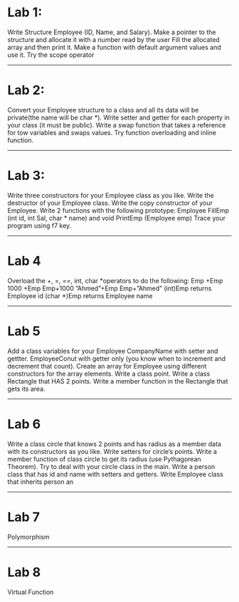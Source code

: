 # Lab 1:

Write Structure Employee (ID, Name, and Salary).
Make a pointer to the structure and allocate it with a number read by the user
Fill the allocated array and then print it.
Make a function with default argument values and use it.
Try the scope operator

--------------------------------------------------------
# Lab 2:

Convert your Employee structure to a class and all its data will be private(the name will be char *).
Write setter and getter for each property in your class (it must be public).
Write a swap function that takes a reference for tow variables and swaps values.
Try function overloading and inline function.

--------------------------------------------------------
# Lab 3:

Write three constructors for your Employee class as you like.
Write the destructor of your Employee class.
Write the copy constructor of your Employee.
Write 2 functions with the following prototype:
Employee FillEmp (int id, int Sal, char * name) and void PrintEmp (Employee emp)
Trace your program using f7 key.

--------------------------------------------------------
# Lab 4

Overload the +, =, ==, int, char *operators to do the following:
Emp +Emp 
1000 +Emp
Emp+1000
”Ahmed”+Emp
Emp+”Ahmed”
(int)Emp returns Employee id
(char *)Emp returns Employee name

--------------------------------------------------------
# Lab 5

Add a class variables for your Employee
CompanyName with setter and gettter.
EmployeeConut with getter only (you know when to increment and decrement that count).
Create an array for Employee using different constructors for the array elements.
Write a class  point.
Write a class Rectangle that HAS 2 points.
Write a member function in the Rectangle that gets its area.

--------------------------------------------------------
# Lab 6

Write a class circle that knows 2 points and has radius as a member data with its constructors as you like.
Write setters for circle’s points.
Write a member function of class circle to get its radius (use Pythagorean Theorem).
Try to deal with your circle class in the main.
Write a person class that has id and name with setters and getters.
Write Employee class that inherits person an

--------------------------------------------------------
# Lab 7

Polymorphism

--------------------------------------------------------
# Lab 8

Virtual Function

